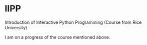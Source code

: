 # IIPP
Introduction of Interactive Python Programming (Course from Rice University)

I am on a progress of the course mentioned above.
